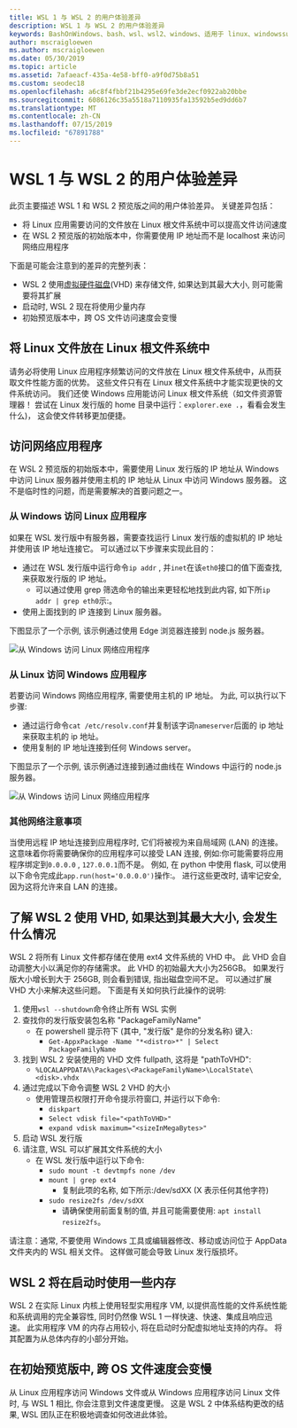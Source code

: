 ```yaml
---
title: WSL 1 与 WSL 2 的用户体验差异
description: WSL 1 与 WSL 2 的用户体验差异
keywords: BashOnWindows、bash、wsl、wsl2、windows、适用于 linux、windowssubsystem、ubuntu、debian、suse、windows 10 的 windows 子系统
author: mscraigloewen
ms.author: mscraigloewen
ms.date: 05/30/2019
ms.topic: article
ms.assetid: 7afaeacf-435a-4e58-bff0-a9f0d75b8a51
ms.custom: seodec18
ms.openlocfilehash: a6c8f4fbbf21b4295e69fe3de2ecf0922ab20bbe
ms.sourcegitcommit: 6086126c35a5518a7110935fa13592b5ed9dd6b7
ms.translationtype: MT
ms.contentlocale: zh-CN
ms.lasthandoff: 07/15/2019
ms.locfileid: "67891788"
---
```

# <a name="user-experience-changes-between-wsl-1-and-wsl-2"></a>WSL 1 与 WSL 2 的用户体验差异

此页主要描述 WSL 1 和 WSL 2 预览版之间的用户体验差异。 关键差异包括：

- 将 Linux 应用需要访问的文件放在 Linux 根文件系统中可以提高文件访问速度
- 在 WSL 2 预览版的初始版本中，你需要使用 IP 地址而不是 localhost 来访问网络应用程序

下面是可能会注意到的差异的完整列表：

- WSL 2 使用[虚拟硬件磁盘](https://en.wikipedia.org/wiki/VHD_(file_format))(VHD) 来存储文件, 如果达到其最大大小, 则可能需要将其扩展
- 启动时, WSL 2 现在将使用少量内存
- 初始预览版本中，跨 OS 文件访问速度会变慢

## <a name="place-your-linux-files-in-your-linux-root-file-system"></a>将 Linux 文件放在 Linux 根文件系统中
请务必将使用 Linux 应用程序频繁访问的文件放在 Linux 根文件系统中，从而获取文件性能方面的优势。 这些文件只有在 Linux 根文件系统中才能实现更快的文件系统访问。 我们还使 Windows 应用能访问 Linux 根文件系统（如文件资源管理器！ 尝试在 Linux 发行版的 home 目录中运行：`explorer.exe .`，看看会发生什么)， 这会使文件转移更加便捷。 

## <a name="accessing-network-applications"></a>访问网络应用程序
在 WSL 2 预览版的初始版本中，需要使用 Linux 发行版的 IP 地址从 Windows 中访问 Linux 服务器并使用主机的 IP 地址从 Linux 中访问 Windows 服务器。 这不是临时性的问题，而是需要解决的首要问题之一。

### <a name="accessing-linux-applications-from-windows"></a>从 Windows 访问 Linux 应用程序
如果在 WSL 发行版中有服务器，需要查找运行 Linux 发行版的虚拟机的 IP 地址并使用该 IP 地址连接它。 可以通过以下步骤来实现此目的：

- 通过在 WSL 发行版中运行命令`ip addr` , 并`inet`在该`eth0`接口的值下面查找, 来获取发行版的 IP 地址。
   - 可以通过使用 grep 筛选命令的输出来更轻松地找到此内容, 如下所`ip addr | grep eth0`示:。
- 使用上面找到的 IP 连接到 Linux 服务器。

下图显示了一个示例, 该示例通过使用 Edge 浏览器连接到 node.js 服务器。

![从 Windows 访问 Linux 网络应用程序](media/wsl2-network-w2l.jpg)

### <a name="accessing-windows-applications-from-linux"></a>从 Linux 访问 Windows 应用程序
若要访问 Windows 网络应用程序, 需要使用主机的 IP 地址。 为此, 可以执行以下步骤:

- 通过运行命令`cat /etc/resolv.conf`并复制该字词`nameserver`后面的 ip 地址来获取主机的 ip 地址。 
- 使用复制的 IP 地址连接到任何 Windows server。

下图显示了一个示例, 该示例通过连接到通过曲线在 Windows 中运行的 node.js 服务器。 

![从 Windows 访问 Linux 网络应用程序](media/wsl2-network-l2w.png)

### <a name="other-networking-considerations"></a>其他网络注意事项

当使用远程 IP 地址连接到应用程序时, 它们将被视为来自局域网 (LAN) 的连接。 这意味着你将需要确保你的应用程序可以接受 LAN 连接, 例如:你可能需要将应用程序绑定到`0.0.0.0` , `127.0.0.1`而不是。 例如, 在 python 中使用 flask, 可以使用以下命令完成此`app.run(host='0.0.0.0')`操作:。 进行这些更改时, 请牢记安全, 因为这将允许来自 LAN 的连接。 

## <a name="understanding-wsl-2-uses-a-vhd-and-what-to-do-if-you-reach-its-max-size"></a>了解 WSL 2 使用 VHD, 如果达到其最大大小, 会发生什么情况
WSL 2 将所有 Linux 文件都存储在使用 ext4 文件系统的 VHD 中。 此 VHD 会自动调整大小以满足你的存储需求。 此 VHD 的初始最大大小为256GB。 如果发行版大小增长到大于 256GB, 则会看到错误, 指出磁盘空间不足。 可以通过扩展 VHD 大小来解决这些问题。 下面是有关如何执行此操作的说明:

1. 使用`wsl --shutdown`命令终止所有 WSL 实例
2. 查找你的发行版安装包名称 "PackageFamilyName"
   - 在 powershell 提示符下 (其中, "发行版" 是你的分发名称) 键入:
      - `Get-AppxPackage -Name "*<distro>*" | Select PackageFamilyName`
3. 找到 WSL 2 安装使用的 VHD 文件 fullpath, 这将是 "pathToVHD":
     - `%LOCALAPPDATA%\Packages\<PackageFamilyName>\LocalState\<disk>.vhdx`
4. 通过完成以下命令调整 WSL 2 VHD 的大小
   - 使用管理员权限打开命令提示符窗口, 并运行以下命令:
      - `diskpart`
      - `Select vdisk file="<pathToVHD>"`
      - `expand vdisk maximum="<sizeInMegaBytes>"`
5. 启动 WSL 发行版
6. 请注意, WSL 可以扩展其文件系统的大小
   - 在 WSL 发行版中运行以下命令:
      - `sudo mount -t devtmpfs none /dev`
      - `mount | grep ext4`
         - 复制此项的名称, 如下所示:/dev/sdXX (X 表示任何其他字符)
      - `sudo resize2fs /dev/sdXX`
         - 请确保使用前面复制的值, 并且可能需要使用: `apt install resize2fs`。

请注意：通常, 不要使用 Windows 工具或编辑器修改、移动或访问位于 AppData 文件夹内的 WSL 相关文件。 这样做可能会导致 Linux 发行版损坏。

## <a name="wsl-2-will-use-some-memory-on-startup"></a>WSL 2 将在启动时使用一些内存
WSL 2 在实际 Linux 内核上使用轻型实用程序 VM, 以提供高性能的文件系统性能和系统调用的完全兼容性, 同时仍然像 WSL 1 一样快速、快速、集成且响应迅速。 此实用程序 VM 的内存占用较小, 将在启动时分配虚拟地址支持的内存。 将其配置为从总体内存的小部分开始。

## <a name="cross-os-file-speed-will-be-slower-in-initial-preview-builds"></a>在初始预览版中, 跨 OS 文件速度会变慢
从 Linux 应用程序访问 Windows 文件或从 Windows 应用程序访问 Linux 文件时, 与 WSL 1 相比, 你会注意到文件速度更慢。 这是 WSL 2 中体系结构更改的结果, WSL 团队正在积极地调查如何改进此体验。
